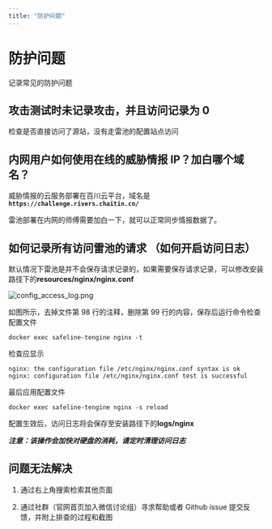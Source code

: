 ```yaml
---
title: "防护问题"
---
```


# 防护问题

记录常见的防护问题

## 攻击测试时未记录攻击，并且访问记录为 0

检查是否直接访问了源站，没有走雷池的配置站点访问

## 内网用户如何使用在线的威胁情报 IP？加白哪个域名？

威胁情报的云服务部署在百川云平台，域名是 **`https://challenge.rivers.chaitin.cn/`**

雷池部署在内网的师傅需要加白一下，就可以正常同步情报数据了。

## 如何记录所有访问雷池的请求 （如何开启访问日志）

默认情况下雷池是并不会保存请求记录的，如果需要保存请求记录，可以修改安装路径下的**resources/nginx/nginx.conf**

![config_access_log.png](/images/docs/config_access_log.png)

如图所示，去掉文件第 98 行的注释，删除第 99 行的内容，保存后运行命令检查配置文件

```shell
docker exec safeline-tengine nginx -t
```

检查应显示

```shell
nginx: the configuration file /etc/nginx/nginx.conf syntax is ok
nginx: configuration file /etc/nginx/nginx.conf test is successful
```

最后应用配置文件

```shell
docker exec safeline-tengine nginx -s reload
```

配置生效后，访问日志将会保存至安装路径下的**logs/nginx**

**_注意：该操作会加快对硬盘的消耗，请定时清理访问日志_**

## 问题无法解决

1. 通过右上角搜索检索其他页面

2. 通过社群（官网首页加入微信讨论组）寻求帮助或者 Github issue 提交反馈，并附上排查的过程和截图
